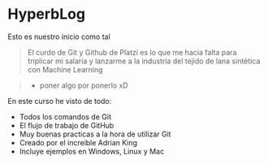 # HyperbLog
Esto es nuestro inicio como tal

> El curdo de Git y Github de Platzi es lo que me hacia falta para triplicar mi salaria y lanzarme a la industria del tejido de lana sint&eacute;tica con Machine Learning

> - poner algo por ponerlo xD

En este curso he visto de todo:
* Todos los comandos de Git
* El flujo de trabajo de GitHub
* Muy buenas practicas a la hora de utilizar Git
* Creado por el increible Adrian King
* Incluye ejemplos en Windows, Linux y Mac
